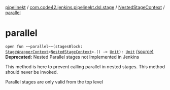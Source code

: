 [pipelinekt](../../index.md) / [com.code42.jenkins.pipelinekt.dsl.stage](../index.md) / [NestedStageContext](index.md) / [parallel](./parallel.md)

# parallel

`open fun ~~parallel~~(stagesBlock: `[`StageWrapperContext`](../-stage-wrapper-context/index.md)`<`[`NestedStageContext`](index.md)`>.() -> `[`Unit`](https://kotlinlang.org/api/latest/jvm/stdlib/kotlin/-unit/index.html)`): `[`Unit`](https://kotlinlang.org/api/latest/jvm/stdlib/kotlin/-unit/index.html) [(source)](https://github.com/code42/pipelinekt/tree/master/dsl/src/main/kotlin/com/code42/jenkins/pipelinekt/dsl/stage/NestedStageContext.kt#L39)
**Deprecated:** Nested Parallel stages not Implemented in Jenkins

This method is here to prevent calling parallel in nested stages.  This method should never be invoked.

Parallel stages are only valid from the top level

